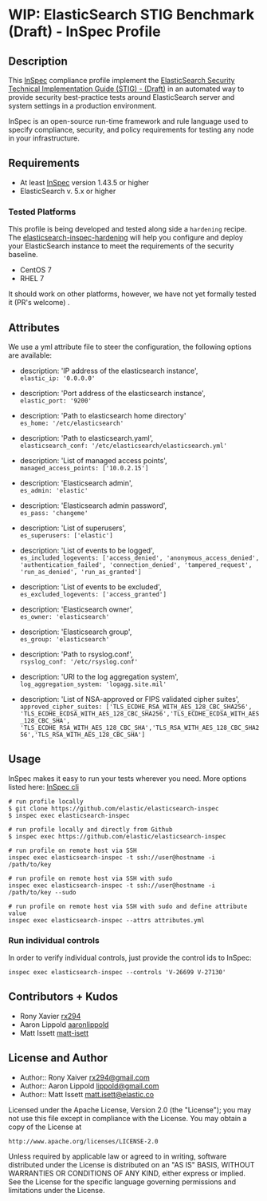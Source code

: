# WIP: ElasticSearch STIG Benchmark (Draft) - InSpec Profile

## Description

This [InSpec](https://github.com/chef/inspec) compliance profile implement the [ElasticSearch Security Technical Implementation Guide (STIG) - (Draft)](https://github.com/elastic/elasticsearch-inspec) in an automated way to provide security best-practice tests around ElasticSearch server and system settings in a production environment.

InSpec is an open-source run-time framework and rule language used to specify compliance, security, and policy requirements for testing any node in your infrastructure.

## Requirements

- At least [InSpec](http://inspec.io/) version 1.43.5 or higher
- ElasticSearch v. 5.x or higher

### Tested Platforms

This profile is being developed and tested along side a `hardening` recipe. The [elasticsearch-inspec-hardening](https://github.com/elastic/elasticsearch-inspec-hardening) will help you configure and deploy your ElasticSearch instance to meet the requirements of the security baseline.

- CentOS 7
- RHEL 7

It should work on other platforms, however, we have not yet formally tested it (PR's welcome) .

## Attributes

We use a yml attribute file to steer the configuration, the following options are available:

- description: 'IP address of the elasticsearch instance',<br>
  `elastic_ip: '0.0.0.0'`

- description: 'Port address of the elasticsearch instance',<br>
  `elastic_port: '9200'`

- description: 'Path to elasticsearch home directory'<br>
  `es_home: '/etc/elasticsearch'`

- description: 'Path to elasticsearch.yaml',<br>
  `elasticsearch_conf: '/etc/elasticsearch/elasticsearch.yml'`

- description: 'List of managed access points',<br>
  `managed_access_points: ['10.0.2.15']`

- description: 'Elasticsearch admin',<br>
  `es_admin: 'elastic'`

- description: 'Elasticsearch admin password',<br>
  `es_pass: 'changeme'`

- description: 'List of superusers',<br>
  `es_superusers: ['elastic']`

- description: 'List of events to be logged',<br>
  `es_included_logevents: ['access_denied', 'anonymous_access_denied', 'authentication_failed', 'connection_denied', 'tampered_request', 'run_as_denied', 'run_as_granted']`

- description: 'List of events to be excluded',<br>
  `es_excluded_logevents: ['access_granted']`

- description: 'Elasticsearch owner',<br>
  `es_owner: 'elasticsearch'`

- description: 'Elasticsearch group',<br>
  `es_group: 'elasticsearch'`

- description: 'Path to rsyslog.conf',<br>
  `rsyslog_conf: '/etc/rsyslog.conf'`

- description: 'URI to the log aggregation system',<br>
  `log_aggregation_system: 'logagg.site.mil'`

- description: 'List of NSA-approved or FIPS validated cipher suites',<br>
  `approved_cipher_suites: ['TLS_ECDHE_RSA_WITH_AES_128_CBC_SHA256', 'TLS_ECDHE_ECDSA_WITH_AES_128_CBC_SHA256','TLS_ECDHE_ECDSA_WITH_AES_128_CBC_SHA', 'TLS_ECDHE_RSA_WITH_AES_128_CBC_SHA','TLS_RSA_WITH_AES_128_CBC_SHA256','TLS_RSA_WITH_AES_128_CBC_SHA']`

## Usage

InSpec makes it easy to run your tests wherever you need. More options listed here: [InSpec cli](http://inspec.io/docs/reference/cli/)

```
# run profile locally
$ git clone https://github.com/elastic/elasticsearch-inspec
$ inspec exec elasticsearch-inspec

# run profile locally and directly from Github
$ inspec exec https://github.com/elastic/elasticsearch-inspec

# run profile on remote host via SSH
inspec exec elasticsearch-inspec -t ssh://user@hostname -i /path/to/key

# run profile on remote host via SSH with sudo
inspec exec elasticsearch-inspec -t ssh://user@hostname -i /path/to/key --sudo

# run profile on remote host via SSH with sudo and define attribute value
inspec exec elasticsearch-inspec --attrs attributes.yml
```

### Run individual controls

In order to verify individual controls, just provide the control ids to InSpec:

```
inspec exec elasticsearch-inspec --controls 'V-26699 V-27130'
```

## Contributors + Kudos

- Rony Xavier [rx294](https://github.com/rx294)
- Aaron Lippold [aaronlippold](https://github.com/aaronlippold)
- Matt Issett [matt-isett](https://github.com/matt-isett)

## License and Author

- Author:: Rony Xaiver [rx294@gmail.com](mailto:rx294@gmail.com)
- Author:: Aaron Lippold [lippold@gmail.com](mailto:lippold@gmail.com)
- Author:: Matt Issett [matt.isett@elastic.co](mailto:matt.isett@elastic.co)

Licensed under the Apache License, Version 2.0 (the "License"); you may not use this file except in compliance with the License. You may obtain a copy of the License at

```
http://www.apache.org/licenses/LICENSE-2.0
```

Unless required by applicable law or agreed to in writing, software distributed under the License is distributed on an "AS IS" BASIS, WITHOUT WARRANTIES OR CONDITIONS OF ANY KIND, either express or implied. See the License for the specific language governing permissions and limitations under the License.
